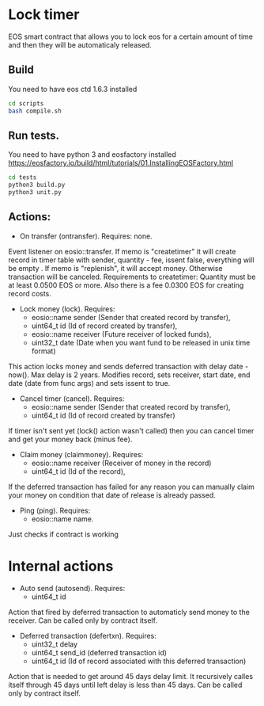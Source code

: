# Lock timer
EOS smart contract that allows you to lock eos for a certain amount of time and then they will be automaticaly released.


## Build

You need to have eos ctd 1.6.3 installed
```bash
cd scripts
bash compile.sh
```
## Run tests.

You need to have python 3 and eosfactory installed https://eosfactory.io/build/html/tutorials/01.InstallingEOSFactory.html
```bash
cd tests
python3 build.py
python3 unit.py
```
## Actions:

* On transfer (ontransfer). Requires: none.

Event listener on eosio::transfer. If memo is "createtimer" it will create record in timer table with sender, quantity - fee, issent false, everything will be empty . If memo is "replenish", it will accept money. Otherwise transaction will be canceled.
Requirements to createtimer: Quantity must be at least 0.0500 EOS or more. Also there is a fee 0.0300 EOS for creating record costs.

* Lock money (lock). Requires:
  * eosio::name sender (Sender that created record by transfer),
  * uint64_t id (Id of record created by transfer),
  * eosio::name receiver (Future receiver of locked funds),
  * uint32_t date (Date when you want fund to be released in unix time format)

This action locks money and sends deferred transaction with delay date - now(). Max delay is 2 years.
Modifies record, sets receiver, start date, end date (date from func args) and sets issent to true.

* Cancel timer (cancel). Requires:
  * eosio::name sender (Sender that created record by transfer),
  * uint64_t id (Id of record created by transfer)

If timer isn't sent yet (lock() action wasn't called) then you can cancel timer and get your money back (minus fee).

* Claim money (claimmoney). Requires:
  * eosio::name receiver (Receiver of money in the record)
  * uint64_t id (Id of the record),

If the deferred transaction has failed for any reason you can manually claim your money on condition that date of release is already passed.

* Ping (ping). Requires:
  * eosio::name name.

Just checks if contract is working

# Internal actions

* Auto send (autosend). Requires:
  * uint64_t id

Action that fired by deferred transaction to automaticly send money to the receiver. Can be called only by contract itself.

* Deferred transaction (defertxn). Requires:
  * uint32_t delay
  * uint64_t send_id (deferred transaction id)
  * uint64_t id (Id of record associated with this deferred transaction)

Action that is needed to get around 45 days delay limit. It recursively calles itself through 45 days until left delay is less than 45 days. Can be called only by contract itself.
